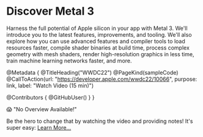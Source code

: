 # Discover Metal 3

Harness the full potential of Apple silicon in your app with Metal 3. We'll introduce you to the latest features, improvements, and tooling. We'll also explore how you can use advanced features and compiler tools to load resources faster, compile shader binaries at build time, process complex geometry with mesh shaders, render high-resolution graphics in less time, train machine learning networks faster, and more. 

@Metadata {
   @TitleHeading("WWDC22")
   @PageKind(sampleCode)
   @CallToAction(url: "https://developer.apple.com/wwdc22/10066", purpose: link, label: "Watch Video (15 min)")

   @Contributors {
      @GitHubUser(<replace this with your GitHub handle>)
   }
}

😱 "No Overview Available!"

Be the hero to change that by watching the video and providing notes! It's super easy:
 [Learn More…](https://wwdcnotes.github.io/WWDCNotes/documentation/wwdcnotes/contributing)
